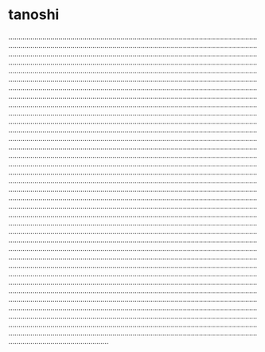 # tanoshi
..................................................................................................................................................................................................................................................................................................................................................................................................................................................................................................................................................................................................................................................................................................................................................................................................................................................................................................................................................................................................................................................................................................................................................................................................................................................................................................................................................................................................................................................................................................................................................................................................................................................................................................................................................................................................................................................................................................................................................................................................................................................................................................................................................................................................................................................................................................................................................................................................................................................................................................................................................................................................................................................................................................................................................................................................................................................................................................................................................................................................................................................................................................................................................................................................................................................................................................................................................................................................................................................................................................................................................................................................................................................................................................................................................................................................................................................................................................................................................................................................................................................................................................................................................................................................................................................................................................................................................................................................................................................................................................................................................................................................................................................................................................